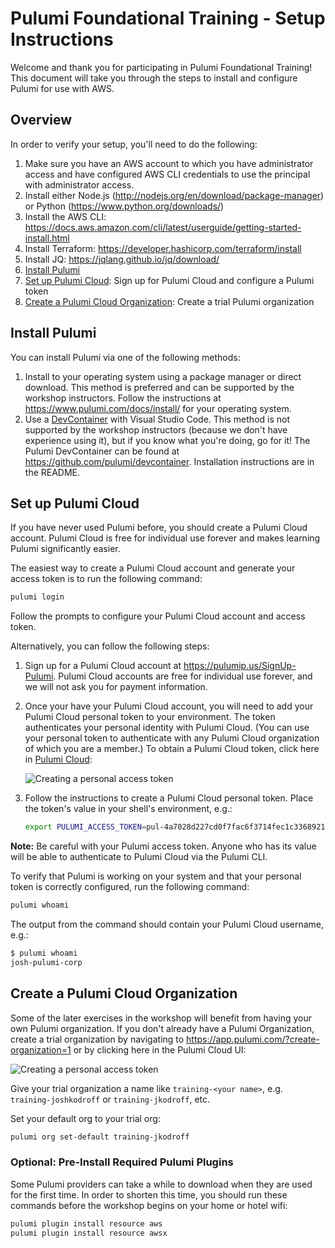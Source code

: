# Pulumi Foundational Training - Setup Instructions

Welcome and thank you for participating in Pulumi Foundational Training! This document will take you through the steps to install and configure Pulumi for use with AWS.

## Overview

In order to verify your setup, you'll need to do the following:

1. Make sure you have an AWS account to which you have administrator access and have configured AWS CLI credentials to use the principal with administrator access.
1. Install either Node.js (<http://nodejs.org/en/download/package-manager>) or Python (<https://www.python.org/downloads/>)
1. Install the AWS CLI: <https://docs.aws.amazon.com/cli/latest/userguide/getting-started-install.html>
1. Install Terraform: <https://developer.hashicorp.com/terraform/install>
1. Install JQ: <https://jqlang.github.io/jq/download/>
1. [Install Pulumi](#install-pulumi)
1. [Set up Pulumi Cloud](#set-up-pulumi-cloud): Sign up for Pulumi Cloud and configure a Pulumi token
1. [Create a Pulumi Cloud Organization](#create-a-pulumi-cloud-organization): Create a trial Pulumi organization

## Install Pulumi

You can install Pulumi via one of the following methods:

1. Install to your operating system using a package manager or direct download. This method is preferred and can be supported by the workshop instructors. Follow the instructions at <https://www.pulumi.com/docs/install/> for your operating system.
1. Use a [DevContainer](https://code.visualstudio.com/docs/devcontainers/containers) with Visual Studio Code. This method is not supported by the workshop instructors (because we don't have experience using it), but if you know what you're doing, go for it! The Pulumi DevContainer can be found at <https://github.com/pulumi/devcontainer>. Installation instructions are in the README.

## Set up Pulumi Cloud

If you have never used Pulumi before, you should create a Pulumi Cloud account. Pulumi Cloud is free for individual use forever and makes learning Pulumi significantly easier.

The easiest way to create a Pulumi Cloud account and generate your access token is to run the following command:

```bash
pulumi login
```

Follow the prompts to configure your Pulumi Cloud account and access token.

Alternatively, you can follow the following steps:

1. Sign up for a Pulumi Cloud account at <https://pulumip.us/SignUp-Pulumi>. Pulumi Cloud accounts are free for individual use forever, and we will not ask you for payment information.
1. Once your have your Pulumi Cloud account, you will need to add your Pulumi Cloud personal token to your environment. The token authenticates your personal identity with Pulumi Cloud. (You can use your personal token to authenticate with any Pulumi Cloud organization of which you are a member.) To obtain a Pulumi Cloud token, click here in [Pulumi Cloud](https://app.pulumi.com/):

    ![Creating a personal access token](images/personal-access-token.png)

1. Follow the instructions to create a Pulumi Cloud personal token. Place the token's value in your shell's environment, e.g.:

    ```bash
    export PULUMI_ACCESS_TOKEN=pul-4a7028d227cd0f7fac6f3714fec1c3368921f25e
    ```

**Note:** Be careful with your Pulumi access token. Anyone who has its value will be able to authenticate to Pulumi Cloud via the Pulumi CLI.

To verify that Pulumi is working on your system and that your personal token is correctly configured, run the following command:

```bash
pulumi whoami
```

The output from the command should contain your Pulumi Cloud username, e.g.:

```bash
$ pulumi whoami
josh-pulumi-corp
```

## Create a Pulumi Cloud Organization

Some of the later exercises in the workshop will benefit from having your own Pulumi organization. If you don't already have a Pulumi Organization, create a trial organization by navigating to <https://app.pulumi.com/?create-organization=1> or by clicking here in the Pulumi Cloud UI:

![Creating a personal access token](images/create-org.png)

Give your trial organization a name like `training-<your name>`, e.g. `training-joshkodroff` or `training-jkodroff`, etc.

Set your default org to your trial org:

```bash
pulumi org set-default training-jkodroff
```

### Optional: Pre-Install Required Pulumi Plugins

Some Pulumi providers can take a while to download when they are used for the first time. In order to shorten this time, you should run these commands before the workshop begins on your home or hotel wifi:

```bash
pulumi plugin install resource aws
pulumi plugin install resource awsx
```
